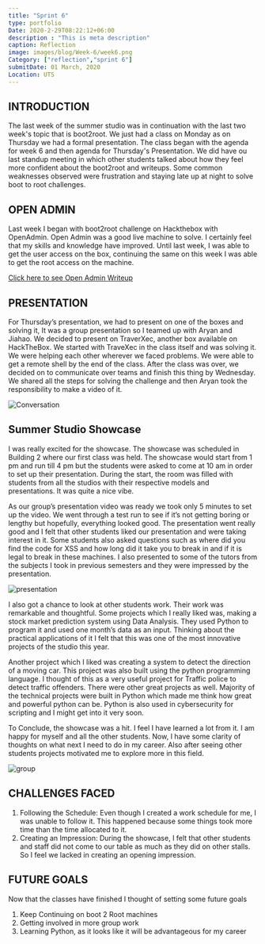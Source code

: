 ```yaml
---
title: "Sprint 6"
type: portfolio
Date: 2020-2-29T08:22:12+06:00
description : "This is meta description"
caption: Reflection
image: images/blog/Week-6/week6.png
Category: ["reflection","sprint 6"]
submitDate: 01 March, 2020
Location: UTS
---
```


## INTRODUCTION
The last week of the summer studio was in continuation with the last two week's topic that is boot2root. We just had a class on Monday as on Thursday we had a formal presentation. The class began with the agenda for week 6 and then agenda for Thursday's Presentation. We did have ou last standup meeting in which other students talked about how they feel more confident about the boot2root and writeups. Some common weaknesses observed were frustration and staying late up at night to solve boot to root challenges.

## OPEN ADMIN
Last week I began with boot2root challenge on Hackthebox with OpenAdmin. Open Admin was a good live machine to solve. I certainly feel that my skills and knowledge have improved. Until last week, I was able to get the user access on the box, continuing the same on this week I was able to get the root access on the machine.

[Click here to see Open Admin Writeup](/static/files/Open_Admin_root.pdf)

## PRESENTATION
For Thursday’s presentation, we had to present on one of the boxes and solving it, It was a group presentation so I teamed up with Aryan and Jiahao. We decided to present on TraverXec, another box available on HackTheBox. We started with TraveXec in the class itself and was solving it. We were helping each other wherever we faced problems. We were able to get a remote shell by the end of the class. After the class was over, we decided on to communicate over teams and finish this thing by Wednesday. We shared all the steps for solving the challenge and then Aryan took the responsibility to make a video of it.

![Conversation](/images/blog/Week-6/conversation.PNG)

## Summer Studio Showcase
I was really excited for the showcase. The showcase was scheduled in Building 2 where our first class was held. The showcase would start from 1 pm and run till 4 pm but the students were asked to come at 10 am in order to set up their presentation. During the start, the room was filled with students from all the studios with their respective models and presentations. It was quite a nice vibe.

As our group’s presentation video was ready we took only 5 minutes to set up the video. We went through a test run to see if it’s not getting boring or lengthy but hopefully, everything looked good. The presentation went really good and I felt that other students liked our presentation and were taking interest in it. Some students also asked questions such as where did you find the code for XSS and how long did it take you to break in and if it is legal to break in these machines. I also presented to some of the tutors from the subjects I took in previous semesters and they were impressed by the presentation. 

![presentation](/images/blog/Week-6/presentation.jpg)

I also got a chance to look at other students work. Their work was remarkable and thoughtful. Some projects which I really liked was, making a stock market prediction system using Data Analysis. They used Python to program it and used one month’s data as an input. Thinking about the practical applications of it I felt that this was one of the most innovative projects of the studio this year.

Another project which I liked was creating a system to detect the direction of a moving car. This project was also built using the python programming language. I thought of this as a very useful project for Traffic police to detect traffic offenders. There were other great projects as well. Majority of the technical projects were built in Python which made me think how great and powerful python can be. Python is also used in cybersecurity for scripting and I might get into it very soon.

To Conclude, the showcase was a hit. I feel I have learned a lot from it. I am happy for myself and all the other students. Now, I have some clarity of thoughts on what next I need to do in my career. Also after seeing other students projects motivated me to explore more in this field.

![group](/images/blog/Week-6/group.jpg)

## CHALLENGES FACED
1. Following the Schedule: Even though I created a work schedule for me, I was unable to follow it. This happened because some things took more time than the time allocated to it.
2. Creating an Impression: During the showcase, I felt that other students and staff did not come to our table as much as they did on other stalls. So I feel we lacked in creating an opening impression.

## FUTURE GOALS
Now that the classes have finished I thought of setting some future goals
1. Keep Continuing on boot 2 Root machines
2. Getting involved in more group work
3. Learning Python, as it looks like it will be advantageous for my career

	